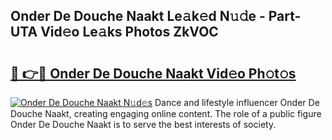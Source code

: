 ## Onder De Douche Naakt Le𝚊k𝚎d N𝚞𝚍e - Part-UTA Vid𝚎o Le𝚊ks Photos ZkVOC

# <h2><a href="http://fb3j4pz.evod.top/?m=Onder+De+Douche+Naakt">🔗 👉🔴 Onder De Douche Naakt Vid𝚎o Ph𝚘t𝚘s</a></h2>

[![Onder De Douche Naakt N𝚞d𝚎s](https://i.imgur.com/8V9OHl7.gif)](http://fb3j4pz.evod.top/?m=Onder+De+Douche+Naakt)
Dance and lifestyle influencer Onder De Douche Naakt, creating engaging online content. The role of a public figure Onder De Douche Naakt is to serve the best interests of society. 
